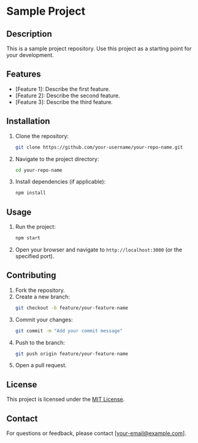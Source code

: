 # Sample Project

## Description
This is a sample project repository. Use this project as a starting point for your development.

## Features
- [Feature 1]: Describe the first feature.
- [Feature 2]: Describe the second feature.
- [Feature 3]: Describe the third feature.

## Installation
1. Clone the repository:
   ```bash
   git clone https://github.com/your-username/your-repo-name.git
   ```
2. Navigate to the project directory:
   ```bash
   cd your-repo-name
   ```
3. Install dependencies (if applicable):
   ```bash
   npm install
   ```

## Usage
1. Run the project:
   ```bash
   npm start
   ```
2. Open your browser and navigate to `http://localhost:3000` (or the specified port).

## Contributing
1. Fork the repository.
2. Create a new branch:
   ```bash
   git checkout -b feature/your-feature-name
   ```
3. Commit your changes:
   ```bash
   git commit -m "Add your commit message"
   ```
4. Push to the branch:
   ```bash
   git push origin feature/your-feature-name
   ```
5. Open a pull request.

## License
This project is licensed under the [MIT License](LICENSE).

## Contact
For questions or feedback, please contact [your-email@example.com].
